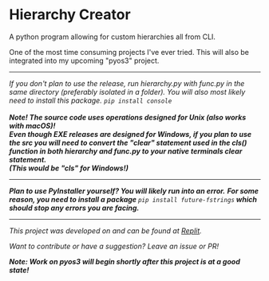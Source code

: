<h1>Hierarchy Creator</h1>
A python program allowing for custom hierarchies all from CLI.

One of the most time consuming projects I've ever tried.
This will also be integrated into my upcoming "pyos3" project.
<hr> 
<i>If you don't plan to use the release, run hierarchy.py with func.py in the same directory (preferably isolated in a folder).</li>
<i>You will also most likely need to install this package.</i>
<code>pip install console</code><br><br>
<b>Note! The source code uses operations designed for Unix (also works with macOS)!<br>Even though EXE releases are designed for Windows, if you plan to use the src you will need to convert the "clear" statement used in the cls() function in both hierarchy and func.py to your native terminals clear statement.<br>(This would be "cls" for Windows!)</b>
<hr>
<b>Plan to use PyInstaller yourself? You will likely run into an error.</b>
<b>For some reason, you need to install a package </b><code>pip install future-fstrings</code><b> which should stop any errors you are facing.</b>
<hr>
This project was developed on and can be found at <a href="https://replit.com/@bobbypac/Hierarchy-Creator" target="_blank">Replit</a>.

<i>Want to contribute or have a suggestion? Leave an issue or PR!</i>

<b><i>Note: Work on pyos3 will begin shortly after this project is at a good state!</i></b>
